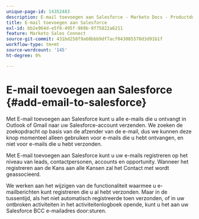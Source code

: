 ```yaml
---
unique-page-id: 14352483
description: E-mail toevoegen aan Salesforce - Marketo Docs - Productdocumentatie
title: E-mail toevoegen aan Salesforce
exl-id: bb2e964d-e5f8-495f-969b-9f75822a6211
feature: Marketo Sales Connect
source-git-commit: 431bd258f9a68bbb9df7acf043085578d3d91b1f
workflow-type: tm+mt
source-wordcount: '145'
ht-degree: 0%

---
```


# E-mail toevoegen aan Salesforce {#add-email-to-salesforce}

Met E-mail toevoegen aan Salesforce kunt u alle e-mails die u ontvangt in Outlook of Gmail naar uw Salesforce-account verzenden. We zoeken de zoekopdracht op basis van de afzender van de e-mail, dus we kunnen deze knop momenteel alleen gebruiken voor e-mails die u hebt ontvangen, en niet voor e-mails die u hebt verzonden.

Met E-mail toevoegen aan Salesforce kunt u uw e-mails registreren op het niveau van leads, contactpersonen, accounts en opportunity. Wanneer het registreren aan de Kans aan alle Kansen zal het Contact met wordt geassocieerd.

We werken aan het wijzigen van de functionaliteit waarmee u e-mailberichten kunt registreren die u al hebt verzonden. Maar in de tussentijd, als het niet automatisch registreerde toen verzonden, of in uw ontbroken activiteiten in het activiteitenlogboek opende, kunt u het aan uw Salesforce BCC e-mailadres door:sturen.

